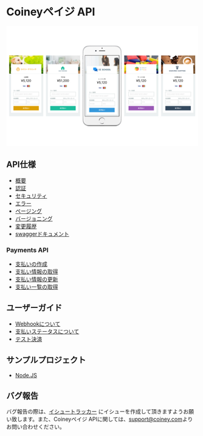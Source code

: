 # Coineyペイジ API

![](./images/main.jpg)

## API仕様

- [概要](api-spec/overview.md)
- [認証](api-spec/authentication.md)
- [セキュリティ](api-spec/security.md)
- [エラー](api-spec/errors.md)
- [ページング](api-spec/pagination.md)
- [バージョニング](api-spec/versioning.md)
- [変更履歴](api-spec/CHANGELOG.md)
- [swaggerドキュメント](api-spec/api.yaml)

### Payments API

- [支払いの作成](api/payments/create.md)
- [支払い情報の取得](api/payments/get.md)
- [支払い情報の更新](api/payments/update.md)
- [支払い一覧の取得](api/payments/list.md)

## ユーザーガイド

- [Webhookについて](user-guides/webhook.md)
- [支払いステータスについて](user-guides/status.md)
- [テスト決済](user-guides/sandbox.md)

## サンプルプロジェクト

- [Node.JS](examples/nodejs)

## バグ報告

バグ報告の際は、[イシュートラッカー](https://github.com/Coiney-SDK/CoineyKit-Payge/issues) にイシューを作成して頂きますようお願い致します。また、Coineyペイジ APIに関しては、[support@coiney.com](mailto:support@coiney.com)よりお問い合わせください。
